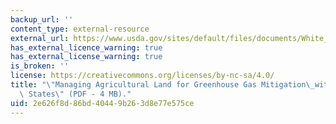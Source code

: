 ```yaml
---
backup_url: ''
content_type: external-resource
external_url: https://www.usda.gov/sites/default/files/documents/White_Paper_WEB71816.pdf
has_external_licence_warning: true
has_external_license_warning: true
is_broken: ''
license: https://creativecommons.org/licenses/by-nc-sa/4.0/
title: "\"Managing Agricultural Land for Greenhouse Gas Mitigation\_within the United\
  \ States\" (PDF - 4 MB)."
uid: 2e626f8d-86bd-4044-9b26-3d8e77e575ce
---
```

